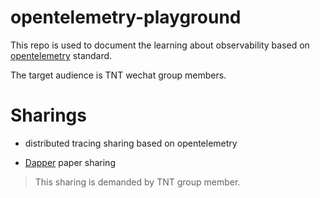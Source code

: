 # opentelemetry-playground

This repo is used to document the learning about observability based on [opentelemetry](https://github.com/open-telemetry/opentelemetry-specification) standard.

The target audience is TNT wechat group members.

# Sharings

- distributed tracing sharing based on opentelemetry

- [Dapper](https://storage.googleapis.com/pub-tools-public-publication-data/pdf/36356.pdf) paper sharing
> This sharing is demanded by TNT group member.
